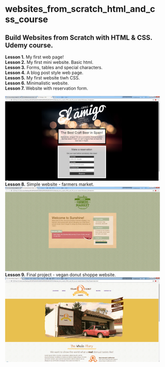 # websites_from_scratch_html_and_css_course
## Build Websites from Scratch with HTML &amp; CSS. Udemy course.

**Lesson 1.** My first web page!  
**Lesson 2.** My first mini website. Basic html.  
**Lesson 3.** Forms, tables and special characters.  
**Lesson 4.** A blog post style web page.  
**Lesson 5.** My first website tiwh CSS.  
**Lesson 6.** Minimalistic website.  
**Lesson 7.** Website with reservation form.    <br/> <br/>
![screenshot of project from lesson 7](img_final_scrn/lesson_7.jpg)    
**Lesson 8.** Simple website - farmers market.    
![screenshot of project from lesson 8](img_final_scrn/lesson_8.jpg)    
**Lesson 9.** Final project - vegan donut shoppe website.    
![screenshot of project from lesson 9](img_final_scrn/lesson_9_final.jpg)    
